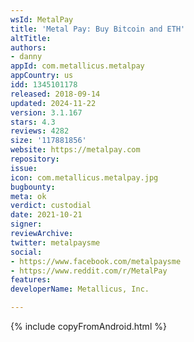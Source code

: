 ```yaml
---
wsId: MetalPay
title: 'Metal Pay: Buy Bitcoin and ETH'
altTitle: 
authors:
- danny
appId: com.metallicus.metalpay
appCountry: us
idd: 1345101178
released: 2018-09-14
updated: 2024-11-22
version: 3.1.167
stars: 4.3
reviews: 4282
size: '117881856'
website: https://metalpay.com
repository: 
issue: 
icon: com.metallicus.metalpay.jpg
bugbounty: 
meta: ok
verdict: custodial
date: 2021-10-21
signer: 
reviewArchive: 
twitter: metalpaysme
social:
- https://www.facebook.com/metalpaysme
- https://www.reddit.com/r/MetalPay
features: 
developerName: Metallicus, Inc.

---
```


{% include copyFromAndroid.html %}

